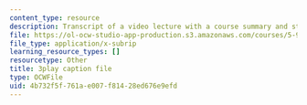 ```yaml
---
content_type: resource
description: Transcript of a video lecture with a course summary and student questions.
file: https://ol-ocw-studio-app-production.s3.amazonaws.com/courses/5-95j-teaching-college-level-science-and-engineering-spring-2009/4b732f5f761ae007f81428ed676e9efd_IXjwZlJ9Uvk.srt
file_type: application/x-subrip
learning_resource_types: []
resourcetype: Other
title: 3play caption file
type: OCWFile
uid: 4b732f5f-761a-e007-f814-28ed676e9efd
---
```

